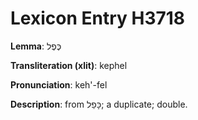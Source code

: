 # Lexicon Entry H3718

**Lemma**: כֶּפֶל

**Transliteration (xlit)**: kephel

**Pronunciation**: keh'-fel

**Description**:
from כָּפַל; a duplicate; double.
